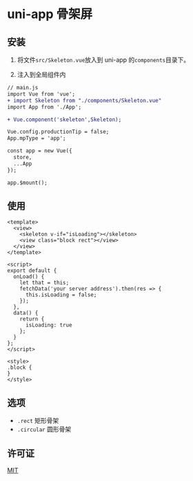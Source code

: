 # uni-app 骨架屏

## 安装

1. 将文件`src/Skeleton.vue`放入到 uni-app 的`components`目录下。

2. 注入到全局组件内

```diff
// main.js
import Vue from 'vue';
+ import Skeleton from "./components/Skeleton.vue"
import App from './App';

+ Vue.component('skeleton',Skeleton);

Vue.config.productionTip = false;
App.mpType = 'app';

const app = new Vue({
  store,
  ...App
});

app.$mount();
```

## 使用

```vue
<template>
  <view>
    <skeleton v-if="isLoading"></skeleton>
    <view class="block rect"></view>
  </view>
</template>

<script>
export default {
  onLoad() {
    let that = this;
    fetchData('your server address').then(res => {
      this.isLoading = false;
    });
  },
  data() {
    return {
      isLoading: true
    };
  }
};
</script>

<style>
.block {
}
</style>
```

## 选项

- `.rect` 矩形骨架
- `.circular` 圆形骨架


## 许可证

[MIT](https://opensource.org/licenses/MIT)